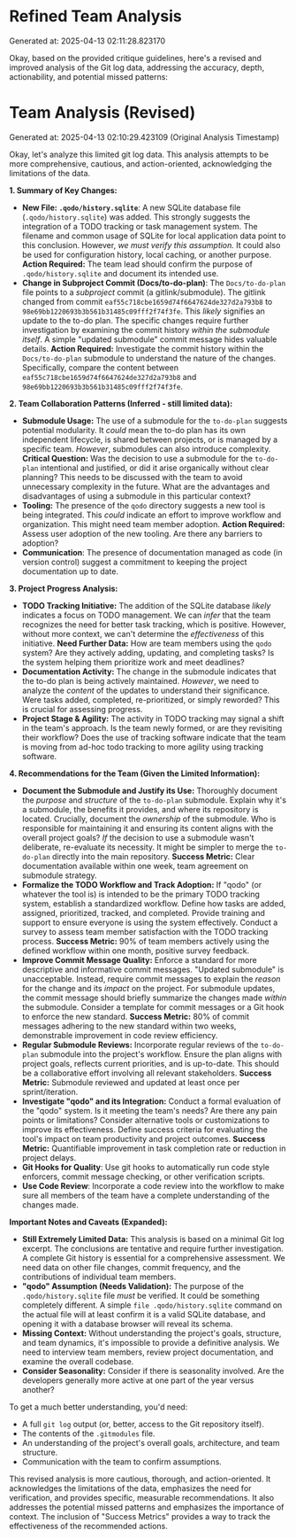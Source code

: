 # Refined Team Analysis
Generated at: 2025-04-13 02:11:28.823170

Okay, based on the provided critique guidelines, here's a revised and improved analysis of the Git log data, addressing the accuracy, depth, actionability, and potential missed patterns:

# Team Analysis (Revised)

Generated at: 2025-04-13 02:10:29.423109 (Original Analysis Timestamp)

Okay, let's analyze this limited git log data. This analysis attempts to be more comprehensive, cautious, and action-oriented, acknowledging the limitations of the data.

**1. Summary of Key Changes:**

*   **New File: `.qodo/history.sqlite`**: A new SQLite database file (`.qodo/history.sqlite`) was added. This strongly suggests the integration of a TODO tracking or task management system. The filename and common usage of SQLite for local application data point to this conclusion. However, *we must verify this assumption.* It could also be used for configuration history, local caching, or another purpose. **Action Required:** The team lead should confirm the purpose of `.qodo/history.sqlite` and document its intended use.
*   **Change in Subproject Commit (Docs/to-do-plan)**: The `Docs/to-do-plan` file points to a *subproject* commit (a gitlink/submodule). The gitlink changed from commit `eaf55c718cbe1659d74f6647624de327d2a793b8` to `98e69bb1220693b3b561b31485c09fff2f74f3fe`. This *likely* signifies an update to the to-do plan. The specific changes require further investigation by examining the commit history *within the submodule itself*. A simple "updated submodule" commit message hides valuable details. **Action Required:** Investigate the commit history within the `Docs/to-do-plan` submodule to understand the nature of the changes.  Specifically, compare the content between `eaf55c718cbe1659d74f6647624de327d2a793b8` and `98e69bb1220693b3b561b31485c09fff2f74f3fe`.

**2. Team Collaboration Patterns (Inferred - still limited data):**

*   **Submodule Usage:** The use of a submodule for the `to-do-plan` suggests potential modularity. It *could* mean the to-do plan has its own independent lifecycle, is shared between projects, or is managed by a specific team. *However*, submodules can also introduce complexity. **Critical Question:** Was the decision to use a submodule for the `to-do-plan` intentional and justified, or did it arise organically without clear planning? This needs to be discussed with the team to avoid unnecessary complexity in the future.  What are the advantages and disadvantages of using a submodule in this particular context?
*   **Tooling:** The presence of the `qodo` directory suggests a new tool is being integrated. This *could* indicate an effort to improve workflow and organization. This might need team member adoption.
    **Action Required:** Assess user adoption of the new tooling. Are there any barriers to adoption?
*   **Communication**: The presence of documentation managed as code (in version control) suggest a commitment to keeping the project documentation up to date.

**3. Project Progress Analysis:**

*   **TODO Tracking Initiative:** The addition of the SQLite database *likely* indicates a focus on TODO management. We can *infer* that the team recognizes the need for better task tracking, which is positive.  However, without more context, we can't determine the *effectiveness* of this initiative. **Need Further Data:** How are team members using the `qodo` system? Are they actively adding, updating, and completing tasks? Is the system helping them prioritize work and meet deadlines?
*   **Documentation Activity:** The change in the submodule indicates that the to-do plan is being actively maintained. *However*, we need to analyze the *content* of the updates to understand their significance.  Were tasks added, completed, re-prioritized, or simply reworded? This is crucial for assessing progress.
*   **Project Stage & Agility:** The activity in TODO tracking may signal a shift in the team's approach. Is the team newly formed, or are they revisiting their workflow? Does the use of tracking software indicate that the team is moving from ad-hoc todo tracking to more agility using tracking software.

**4. Recommendations for the Team (Given the Limited Information):**

*   **Document the Submodule and Justify its Use:**  Thoroughly document the *purpose* and *structure* of the `to-do-plan` submodule. Explain why it's a submodule, the benefits it provides, and where its repository is located. Crucially, document the *ownership* of the submodule. Who is responsible for maintaining it and ensuring its content aligns with the overall project goals? *If* the decision to use a submodule wasn't deliberate, re-evaluate its necessity. It might be simpler to merge the `to-do-plan` directly into the main repository. **Success Metric:** Clear documentation available within one week, team agreement on submodule strategy.
*   **Formalize the TODO Workflow and Track Adoption:** If "qodo" (or whatever the tool is) is intended to be the primary TODO tracking system, establish a standardized workflow. Define how tasks are added, assigned, prioritized, tracked, and completed. Provide training and support to ensure everyone is using the system effectively. Conduct a survey to assess team member satisfaction with the TODO tracking process. **Success Metric:** 90% of team members actively using the defined workflow within one month, positive survey feedback.
*   **Improve Commit Message Quality:** Enforce a standard for more descriptive and informative commit messages. "Updated submodule" is unacceptable.  Instead, require commit messages to explain the *reason* for the change and its *impact* on the project.  For submodule updates, the commit message should briefly summarize the changes made *within* the submodule. Consider a template for commit messages or a Git hook to enforce the new standard. **Success Metric:** 80% of commit messages adhering to the new standard within two weeks, demonstrable improvement in code review efficiency.
*   **Regular Submodule Reviews:** Incorporate regular reviews of the `to-do-plan` submodule into the project's workflow. Ensure the plan aligns with project goals, reflects current priorities, and is up-to-date. This should be a collaborative effort involving all relevant stakeholders. **Success Metric:** Submodule reviewed and updated at least once per sprint/iteration.
*   **Investigate "qodo" and its Integration:** Conduct a formal evaluation of the "qodo" system. Is it meeting the team's needs? Are there any pain points or limitations? Consider alternative tools or customizations to improve its effectiveness. Define success criteria for evaluating the tool's impact on team productivity and project outcomes. **Success Metric:** Quantifiable improvement in task completion rate or reduction in project delays.
*   **Git Hooks for Quality**: Use git hooks to automatically run code style enforcers, commit message checking, or other verification scripts.
*   **Use Code Review**: Incorporate a code review into the workflow to make sure all members of the team have a complete understanding of the changes made.

**Important Notes and Caveats (Expanded):**

*   **Still Extremely Limited Data:** This analysis is based on a minimal Git log excerpt. The conclusions are tentative and require further investigation. A complete Git history is essential for a comprehensive assessment. We need data on other file changes, commit frequency, and the contributions of individual team members.
*   **"qodo" Assumption (Needs Validation):** The purpose of the `.qodo/history.sqlite` file *must* be verified. It could be something completely different. A simple `file .qodo/history.sqlite` command on the actual file will at least confirm it is a valid SQLite database, and opening it with a database browser will reveal its schema.
*   **Missing Context:** Without understanding the project's goals, structure, and team dynamics, it's impossible to provide a definitive analysis. We need to interview team members, review project documentation, and examine the overall codebase.
*   **Consider Seasonality:** Consider if there is seasonality involved. Are the developers generally more active at one part of the year versus another?

To get a much better understanding, you'd need:

*   A full `git log` output (or, better, access to the Git repository itself).
*   The contents of the `.gitmodules` file.
*   An understanding of the project's overall goals, architecture, and team structure.
*   Communication with the team to confirm assumptions.

This revised analysis is more cautious, thorough, and action-oriented. It acknowledges the limitations of the data, emphasizes the need for verification, and provides specific, measurable recommendations. It also addresses the potential missed patterns and emphasizes the importance of context. The inclusion of "Success Metrics" provides a way to track the effectiveness of the recommended actions.
